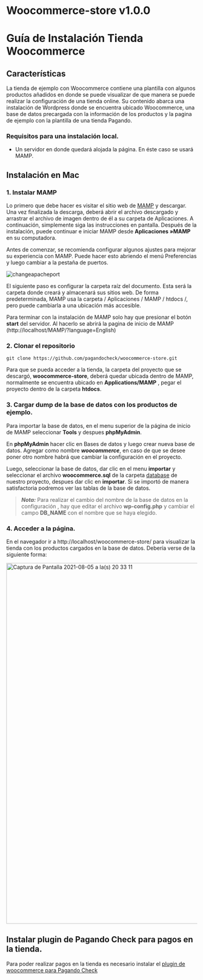 # Woocommerce-store v1.0.0

# Guía de Instalación Tienda Woocommerce

## Características
La tienda de ejemplo con Woocommerce contiene una plantilla con algunos productos añadidos en donde se puede visualizar de que manera se puede realizar la configuración de una tienda online. Su contenido abarca una instalación de Wordpress donde se encuentra ubicado Woocommerce, una base de datos precargada con la información de los productos y la pagina de ejemplo con la plantilla de una tienda Pagando.

### Requisitos para una instalación local.
- Un servidor en donde quedará alojada la página. En éste caso se usará MAMP.

## Instalación en Mac

### 1. Instalar MAMP

Lo primero que debe hacer es visitar el sitio web de [MAMP](https://www.mamp.info/en/mac/) y descargar. Una vez finalizada la descarga, deberá abrir el archivo descargado y arrastrar el archivo de imagen dentro de él a su carpeta de Aplicaciones. A continuación, simplemente siga las instrucciones en pantalla.
Después de la instalación, puede continuar e iniciar MAMP desde **Aplicaciones »MAMP** en su computadora.

Antes de comenzar, se recomienda configurar algunos ajustes para mejorar su experiencia con MAMP. Puede hacer esto abriendo el menú Preferencias y luego cambiar a la pestaña de puertos.

![changeapacheport](https://user-images.githubusercontent.com/88348069/128447300-023fbd7e-c5c3-4443-ae15-f6a3c51db855.png)

El siguiente paso es configurar la carpeta raíz del documento. Esta será la carpeta donde creará y almacenará sus sitios web. De forma predeterminada, MAMP usa la carpeta / Aplicaciones / MAMP / htdocs /, pero puede cambiarla a una ubicación más accesible.

Para terminar con la instalación de MAMP solo hay que presionar el botón **start** del servidor. Al hacerlo se abrirá la pagina de inicio de MAMP (http://localhost/MAMP/?language=English)

### 2. Clonar el repositorio

```
git clone https://github.com/pagandocheck/woocommerce-store.git
```
Para que se pueda acceder a la tienda, la carpeta del proyecto que se descargó, **woocommerce-store**, deberá quedar ubicada dentro de MAMP, normalmente se encuentra ubicado en **Applications/MAMP** , pegar el proyecto dentro de la carpeta **htdocs**.

### 3. Cargar dump de la base de datos con los productos de ejemplo.
Para importar la base de datos, en el menu superior de la página de inicio de MAMP seleccionar **Tools** y despues **phpMyAdmin**.

En **phpMyAdmin** hacer clic en Bases de datos y luego crear nueva base de datos. Agregar como nombre ***woocommerce***, en caso de que se desee poner otro nombre habrá que cambiar la configuración en el proyecto.

Luego, seleccionar la base de datos, dar clic en el menu **importar** y seleccionar el archivo **woocommerce.sql** de la carpeta [database](https://gitlab.com/pagandocheck/woocommerce-store/-/blob/master/database/woocommerce.sql) de nuestro proyecto, despues dar clic en **importar**. Si se importó de manera satisfactoria podremos ver las tablas de la base de datos.

> **_Nota:_**
Para realizar el cambio del nombre de la base de datos en la configuración , hay que editar el archivo **wp-config.php** y cambiar el campo **DB_NAME** con el nombre que se haya elegido.

### 4. Acceder a la página.
En el navegador ir a http://localhost/woocommerce-store/ para visualizar la tienda con los productos cargados en la base de datos. Debería verse de la siguiente forma: 

<img width="950" alt="Captura de Pantalla 2021-08-05 a la(s) 20 33 11" src="https://user-images.githubusercontent.com/88348069/128447095-2bf718d3-44d4-4b45-b5de-562cef808c27.png">

## Instalar plugin de Pagando Check para pagos en la tienda.
Para poder realizar pagos en la tienda es necesario instalar el [plugin de woocommerce para Pagando Check](https://gitlab.com/pagandocheck/plugin-pagandocheck-woocommerce)

